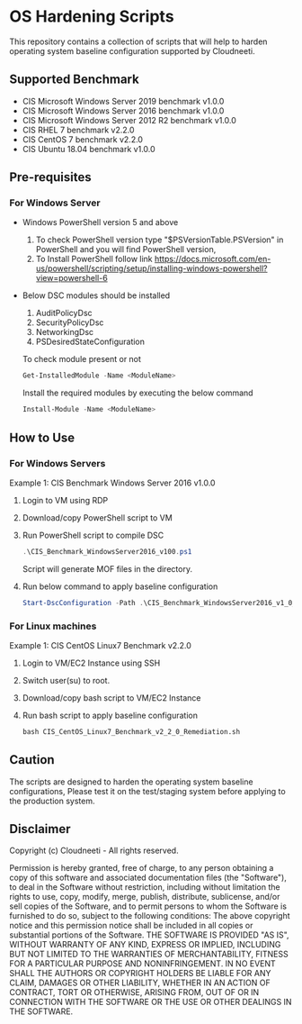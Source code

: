 # OS Hardening Scripts
This repository contains a collection of scripts that will help to harden operating system baseline configuration supported by Cloudneeti.

## Supported Benchmark
* CIS Microsoft Windows Server 2019 benchmark v1.0.0
* CIS Microsoft Windows Server 2016 benchmark v1.0.0
* CIS Microsoft Windows Server 2012 R2 benchmark v1.0.0
* CIS RHEL 7 benchmark v2.2.0
* CIS CentOS 7 benchmark v2.2.0
* CIS Ubuntu 18.04 benchmark v1.0.0

## Pre-requisites

### For Windows Server
* Windows PowerShell version 5 and above

    1. To check PowerShell version type "$PSVersionTable.PSVersion" in PowerShell and you will find PowerShell version,
    2. To Install PowerShell follow link https://docs.microsoft.com/en-us/powershell/scripting/setup/installing-windows-powershell?view=powershell-6

* Below DSC modules should be installed
    1. AuditPolicyDsc
    2. SecurityPolicyDsc
    3. NetworkingDsc
    4. PSDesiredStateConfiguration
    
    To check module present or not
    ````powershell
    Get-InstalledModule -Name <ModuleName>
    ````

    Install the required modules by executing the below command
    ````powershell
    Install-Module -Name <ModuleName>
    ````

## How to Use

### For Windows Servers

Example 1: CIS Benchmark Windows Server 2016 v1.0.0

1. Login to VM using RDP
2. Download/copy PowerShell script to VM
3. Run PowerShell script to compile DSC

    ````powershell
    .\CIS_Benchmark_WindowsServer2016_v100.ps1
    ````
    Script will generate MOF files in the directory.

4. Run below command to apply baseline configuration

    ````powershell
    Start-DscConfiguration -Path .\CIS_Benchmark_WindowsServer2016_v1_0_0  -Force -Verbose -Wait
    ````
### For Linux machines

Example 1: CIS CentOS Linux7 Benchmark v2.2.0

1. Login to VM/EC2 Instance using SSH
2. Switch user(su) to root.
3. Download/copy bash script to VM/EC2 Instance
4. Run bash script to apply baseline configuration

    ````bash
    bash CIS_CentOS_Linux7_Benchmark_v2_2_0_Remediation.sh
    ````

## Caution
The scripts are designed to harden the operating system baseline configurations, Please test it on the test/staging system before applying to the production system.

## Disclaimer

Copyright (c) Cloudneeti - All rights reserved.

Permission is hereby granted, free of charge, to any person obtaining a copy of this software and associated documentation files (the "Software"), to deal in the Software without restriction, including without limitation the rights to use, copy, modify, merge, publish, distribute, sublicense, and/or sell copies of the Software, and to permit persons to whom the Software is furnished to do so, subject to the following conditions: The above copyright notice and this permission notice shall be included in all copies or substantial portions of the Software. THE SOFTWARE IS PROVIDED "AS IS", WITHOUT WARRANTY OF ANY KIND, EXPRESS OR IMPLIED, INCLUDING BUT NOT LIMITED TO THE WARRANTIES OF MERCHANTABILITY, FITNESS FOR A PARTICULAR PURPOSE AND NONINFRINGEMENT. IN NO EVENT SHALL THE AUTHORS OR COPYRIGHT HOLDERS BE LIABLE FOR ANY CLAIM, DAMAGES OR OTHER LIABILITY, WHETHER IN AN ACTION OF CONTRACT, TORT OR OTHERWISE, ARISING FROM, OUT OF OR IN CONNECTION WITH THE SOFTWARE OR THE USE OR OTHER DEALINGS IN THE SOFTWARE.

